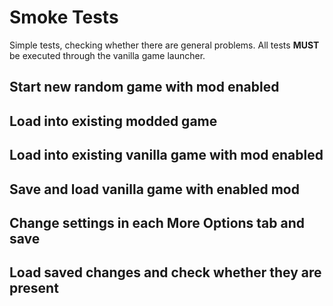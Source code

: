 # Smoke Tests

Simple tests, checking whether there are general problems. All tests **MUST** be executed through the vanilla game launcher.

## Start new random game with mod enabled
## Load into existing modded game
## Load into existing vanilla game with mod enabled
## Save and load vanilla game with enabled mod
## Change settings in each More Options tab and save
## Load saved changes and check whether they are present